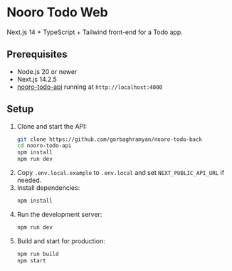 # Nooro Todo Web

Next.js 14 + TypeScript + Tailwind front-end for a Todo app.

## Prerequisites
- Node.js 20 or newer
- Next.js 14.2.5
- [nooro-todo-api](https://github.com/gorbaghramyan/nooro-todo-back) running at `http://localhost:4000`

## Setup
1. Clone and start the API:
   ```bash
   git clone https://github.com/gorbaghramyan/nooro-todo-back
   cd nooro-todo-api
   npm install
   npm run dev
   ```
2. Copy `.env.local.example` to `.env.local` and set `NEXT_PUBLIC_API_URL` if needed.
3. Install dependencies:
   ```bash
   npm install
   ```
4. Run the development server:
   ```bash
   npm run dev
   ```
5. Build and start for production:
   ```bash
   npm run build
   npm start
   ```
